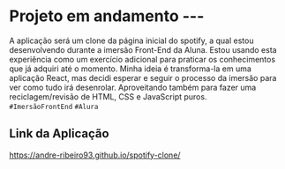 # Projeto em andamento ---

A aplicação será um clone da página inicial do spotify, a qual estou desenvolvendo durante a imersão Front-End da Aluna. Estou usando esta experiência como um exercício adicional para praticar os conhecimentos que já adquiri até o momento.
Minha ideia é transforma-la em uma aplicação React, mas decidi esperar e seguir o processo da imersão para ver como tudo irá desenrolar. Aproveitando também para fazer uma reciclagem/revisão de HTML, CSS e JavaScript puros.
<br>
`#ImersãoFrontEnd` `#Alura`

## Link da Aplicação
https://andre-ribeiro93.github.io/spotify-clone/
